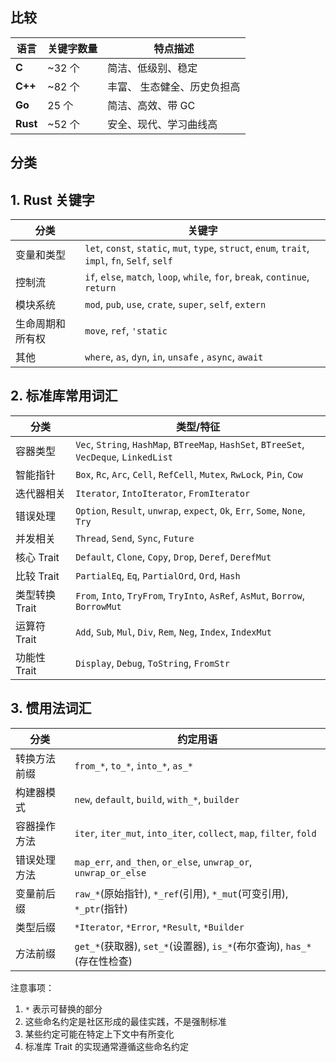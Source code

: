 ## 比较

| 语言   | 关键字数量 | 特点描述                                                |
|--------|------------|---------------------------------------------------------|
| **C**  | ~32 个     | 简洁、低级别、稳定                                   |
| **C++**| ~82 个     | 丰富、 生态健全、历史负担高                 |
| **Go** | 25 个      | 简洁、高效、带 GC                   |
| **Rust**| ~52 个    | 安全、现代、学习曲线高                             |

## 分类

## 1. Rust 关键字

| 分类 | 关键字 |
|------|---------|
| 变量和类型 | `let`, `const`, `static`, `mut`, `type`, `struct`, `enum`, `trait`, `impl`, `fn`, `Self`, `self` |
| 控制流 | `if`, `else`, `match`, `loop`, `while`, `for`, `break`, `continue`, `return` |
| 模块系统 | `mod`, `pub`, `use`, `crate`, `super`, `self`, `extern` |
| 生命周期和所有权 | `move`, `ref`, `'static` |
| 其他 | `where`, `as`, `dyn`, `in`, `unsafe` , `async`, `await`|

## 2. 标准库常用词汇

| 分类 | 类型/特征 |
|------|-----------|
| 容器类型 | `Vec`, `String`, `HashMap`, `BTreeMap`, `HashSet`, `BTreeSet`, `VecDeque`, `LinkedList` |
| 智能指针 | `Box`, `Rc`, `Arc`, `Cell`, `RefCell`, `Mutex`, `RwLock`, `Pin`, `Cow` |
| 迭代器相关 | `Iterator`, `IntoIterator`, `FromIterator` |
| 错误处理 | `Option`, `Result`, `unwrap`, `expect`, `Ok`, `Err`, `Some`, `None`, `Try` |
| 并发相关 | `Thread`, `Send`, `Sync`, `Future` |
| 核心 Trait | `Default`, `Clone`, `Copy`, `Drop`, `Deref`, `DerefMut`|
| 比较 Trait | `PartialEq`, `Eq`, `PartialOrd`, `Ord`, `Hash` |
| 类型转换 Trait | `From`, `Into`, `TryFrom`, `TryInto`, `AsRef`, `AsMut`, `Borrow`, `BorrowMut` |
| 运算符 Trait | `Add`, `Sub`, `Mul`, `Div`, `Rem`, `Neg`, `Index`, `IndexMut` |
| 功能性 Trait | `Display`, `Debug`, `ToString`, `FromStr` |

## 3. 惯用法词汇

| 分类 | 约定用语 |
|------|----------|
| 转换方法前缀 | `from_*`, `to_*`, `into_*`, `as_*` |
| 构建器模式 | `new`, `default`, `build`, `with_*`, `builder` |
| 容器操作方法 | `iter`, `iter_mut`, `into_iter`, `collect`, `map`, `filter`, `fold` |
| 错误处理方法 | `map_err`, `and_then`, `or_else`, `unwrap_or`, `unwrap_or_else` |
| 变量前后缀 | `raw_*`(原始指针), `*_ref`(引用), `*_mut`(可变引用), `*_ptr`(指针) |
| 类型后缀 | `*Iterator`, `*Error`, `*Result`, `*Builder` |
| 方法前缀 | `get_*`(获取器), `set_*`(设置器), `is_*`(布尔查询), `has_*`(存在性检查) |

注意事项：
1. `*` 表示可替换的部分
2. 这些命名约定是社区形成的最佳实践，不是强制标准
3. 某些约定可能在特定上下文中有所变化
4. 标准库 Trait 的实现通常遵循这些命名约定
